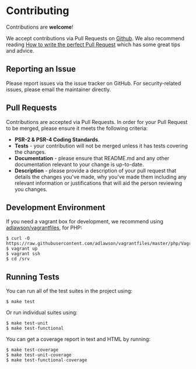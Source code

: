 # Contributing

Contributions are **welcome**!

We accept contributions via Pull Requests on [Github](https://github.com/graze/:package-name). We also recommend reading [How to write the perfect Pull Request](https://github.com/blog/1943-how-to-write-the-perfect-pull-request) which has some great tips and advice.

## Reporting an Issue

Please report issues via the issue tracker on GitHub. For security-related issues, please email the maintainer directly.

## Pull Requests

Contributions are accepted via Pull Requests. In order for your Pull Request to be merged, please ensure it meets
the following criteria:

- **PSR-2 & PSR-4 Coding Standards**.
- **Tests** - your contribution will not be merged unless it has tests covering the changes.
- **Documentation** - please ensure that README.md and any other documentation relevant to your change is up-to-date.
- **Description** - please provide a description of your pull request that details the changes you've made, why you've
made them including any relevant information or justifications that will aid the person reviewing you changes.

## Development Environment

If you need a vagrant box for development, we recommend using [adlawson/vagrantfiles](https://github.com/adlawson/vagrantfiles), for PHP:

```shell
$ curl -O https://raw.githubusercontent.com/adlawson/vagrantfiles/master/php/Vagrantfile
$ vagrant up
$ vagrant ssh
$ cd /srv
```

## Running Tests

You can run all of the test suites in the project using:

```shell
$ make test
```

Or run individual suites using:

```shell
$ make test-unit
$ make test-functional
```

You can get a coverage report in text and HTML by running:

```shell
$ make test-coverage
$ make test-unit-coverage
$ make test-functional-coverage
```
